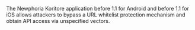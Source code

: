 The Newphoria Koritore application before 1.1 for Android and before 1.1 for iOS allows attackers to bypass a URL whitelist protection mechanism and obtain API access via unspecified vectors.